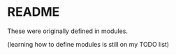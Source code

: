 # README

These were originally defined in modules.

(learning how to define modules is still on my TODO list)
